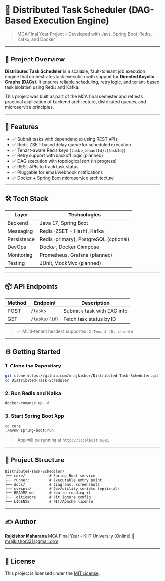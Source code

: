 
# 🧠 Distributed Task Scheduler (DAG-Based Execution Engine)

> MCA Final Year Project – Developed with Java, Spring Boot, Redis, Kafka, and Docker

---

## 📌 Project Overview

**Distributed Task Scheduler** is a scalable, fault-tolerant job execution engine that orchestrates task execution with support for **Directed Acyclic Graphs (DAGs)**. It ensures reliable scheduling, retry logic, and tenant-based task isolation using Redis and Kafka.

This project was built as part of the MCA final semester and reflects practical application of backend architecture, distributed queues, and microservice principles.

---

## 🚀 Features

- ✅ Submit tasks with dependencies using REST APIs
- ✅ Redis ZSET-based delay queue for scheduled execution
- ✅ Tenant-aware Redis keys (`task:{tenantId}:{taskId}`)
- ✅ Retry support with backoff logic (planned)
- ✅ DAG execution with topological sort (in progress)
- ✅ REST APIs to track task status
- ✅ Pluggable for email/webhook notifications
- ✅ Docker + Spring Boot microservice architecture

---

## 🛠 Tech Stack

| Layer         | Technologies                     |
|---------------|----------------------------------|
| Backend       | Java 17, Spring Boot             |
| Messaging     | Redis (ZSET + Hash), Kafka       |
| Persistence   | Redis (primary), PostgreSQL (optional) |
| DevOps        | Docker, Docker Compose           |
| Monitoring    | Prometheus, Grafana (planned)    |
| Testing       | JUnit, MockMvc (planned)         |

---

## 📦 API Endpoints

| Method | Endpoint           | Description              |
|--------|--------------------|--------------------------|
| POST   | `/tasks`           | Submit a task with DAG info |
| GET    | `/tasks/{id}`      | Fetch task status by ID  |

> ✅ Multi-tenant headers supported: `X-Tenant-ID: clientA`

---

## ⚙️ Getting Started

### 1. Clone the Repository
```bash
git clone https://github.com/mrajkishor/Distributed-Task-Scheduler.git
cd Distributed-Task-Scheduler
````

### 2. Run Redis and Kafka

```bash
docker-compose up -d
```

### 3. Start Spring Boot App

```bash
cd core
./mvnw spring-boot:run
```

> App will be running at `http://localhost:8081`

---

## 📁 Project Structure

```
Distributed-Task-Scheduler/
├── core/           # Spring Boot service
├── runner/         # Executable entry point
├── docs/           # Diagrams, screenshots
├── scripts/        # Dev/utility scripts (optional)
├── README.md       # You're reading it
├── .gitignore      # Git ignore config
└── LICENSE         # MIT/Apache license
```

---

## ✍️ Author

**Rajkishor Maharana**
MCA Final Year – KIIT University (Online)
📧 [mrajkishor331@gmail.com](mailto:mrajkishor331@gmail.com)

---

## 📄 License

This project is licensed under the [MIT License](LICENSE).

